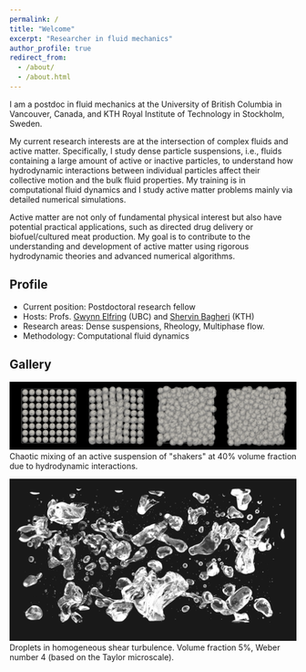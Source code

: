 ```yaml
---
permalink: /
title: "Welcome"
excerpt: "Researcher in fluid mechanics"
author_profile: true
redirect_from:
  - /about/
  - /about.html
---
```


I am a postdoc in fluid mechanics at the University of British Columbia in Vancouver, Canada,
and KTH Royal Institute of Technology in Stockholm, Sweden.

My current research interests are at the intersection of complex fluids and active matter.
Specifically, I study dense particle suspensions,
i.e., fluids containing a large amount of active or inactive particles,
to understand how hydrodynamic interactions between individual particles
affect their collective motion and the bulk fluid properties.
My training is in computational fluid dynamics and
I study active matter problems mainly via detailed numerical simulations.

Active matter are not only of fundamental physical interest but also have potential practical applications,
such as directed drug delivery or biofuel/cultured meat production.
My goal is to contribute to the understanding and development of active matter
using rigorous hydrodynamic theories and advanced numerical algorithms.


## Profile

* Current position: Postdoctoral research fellow
* Hosts: Profs. [Gwynn Elfring](https://soft.mech.ubc.ca/) (UBC) and [Shervin Bagheri](https://www.bagherigroup.com/) (KTH)
* Research areas: Dense suspensions, Rheology, Multiphase flow.
* Methodology: Computational fluid dynamics


## Gallery

![squirmers](images/phi40-lattice-rand-ori.png "Squirmers")
Chaotic mixing of an active suspension of "shakers" at 40% volume fraction due to hydrodynamic interactions.

![droplets](images/cover_pic.png "Droplets")
Droplets in homogeneous shear turbulence.
Volume fraction 5%, Weber number 4 (based on the Taylor microscale).
